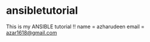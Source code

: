 # ansibletutorial

This is my ANSIBLE tutorial !!
	name = azharudeen
        email = azar1618@gmail.com
